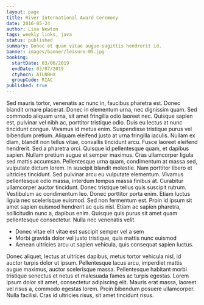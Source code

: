 ```yaml
---
layout: page
title: River International Award Ceremony
date: 2016-05-24
author: Lisa Newton
tags: weekly links, java
status: published
summary: Donec et quam vitae augue sagittis hendrerit id.
banner: images/banner/leisure-05.jpg
booking:
  startDate: 03/06/2019
  endDate: 03/07/2019
  ctyhocn: ATLNBHX
  groupCode: RIAC
published: true
---
```

Sed mauris tortor, venenatis ac nunc in, faucibus pharetra est. Donec blandit ornare placerat. Donec in elementum urna, nec dignissim quam. Sed commodo aliquam urna, sit amet fringilla odio laoreet nec. Quisque sapien est, pulvinar vel nibh ac, porttitor tristique odio. Duis eu lectus at nunc tincidunt congue. Vivamus id metus enim. Suspendisse tristique purus vel bibendum pretium. Aliquam eleifend justo at urna fringilla iaculis. Nullam ex diam, blandit non tellus vitae, convallis tincidunt arcu. Fusce laoreet eleifend hendrerit. Sed a pharetra orci. Quisque id pellentesque quam, et dapibus sapien. Nullam pretium augue et semper maximus.
Cras ullamcorper ligula sed mattis accumsan. Pellentesque urna quam, condimentum at massa sed, vulputate dictum lorem. In suscipit blandit molestie. Nam porttitor libero et ultricies tincidunt. Sed pulvinar arcu eu vulputate elementum. Vivamus pellentesque odio massa, interdum tempus massa finibus at. Curabitur ullamcorper auctor tincidunt. Donec tristique tellus quis suscipit rutrum. Vestibulum ac condimentum leo. Donec porttitor porta enim. Etiam luctus ligula nec scelerisque euismod. Sed non fermentum est. Proin id ipsum sit amet sapien euismod hendrerit ac quis nisl. Etiam ac sapien pharetra, sollicitudin nunc a, dapibus enim. Quisque quis purus sit amet quam pellentesque consectetur. Nulla nec venenatis velit.

* Donec vitae elit vitae est suscipit semper vel a sem
* Morbi gravida dolor vel justo tristique, quis mattis nunc euismod
* Aenean ultricies arcu ut sapien vehicula, quis consequat sapien luctus.

Donec aliquet, lectus at ultrices dapibus, metus tortor vehicula nisl, id auctor turpis dolor ut ipsum. Pellentesque lacus arcu, imperdiet mattis augue maximus, auctor scelerisque massa. Pellentesque habitant morbi tristique senectus et netus et malesuada fames ac turpis egestas. Lorem ipsum dolor sit amet, consectetur adipiscing elit. Mauris erat massa, laoreet vel risus a, commodo egestas lorem. Proin bibendum posuere ullamcorper. Nulla facilisi. Cras id ultricies risus, sit amet tincidunt risus.
